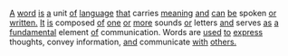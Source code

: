 [A](./a.md) [word](./word.md) [is](./is.md) [a](./a.md) unit [of](./of.md) [language](./language.md) [that](./that.md) carries [meaning](./meaning.md) [and](./and.md) [can](./can.md) [be](./be.md) spoken [or](./or.md) [written.](./written.md) [It](./it.md) [is](./is.md) composed [of](./of.md) [one](./one.md) [or](./or.md) [more](./more.md) sounds [or](./or.md) letters [and](./and.md) serves [as](./as.md) [a](./a.md) [fundamental](./fundamental.md) element [of](./of.md) communication. Words are [used](./used.md) [to](./to.md) [express](./express.md) thoughts, convey information, [and](./and.md) communicate [with](./with.md) [others.](./others.md)